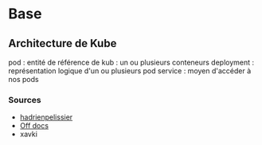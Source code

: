 # Base

## Architecture de Kube

pod : entité de référence de kub : un ou plusieurs conteneurs
deployment : représentation logique d'un ou plusieurs pod
service : moyen d'accéder à nos pods
 

### Sources

- [hadrienpelissier](https://cours.hadrienpelissier.fr/03-kubernetes/cours_1_presentation_k8s/)
- [Off docs](https://kubernetes.io/docs/setup/production-environment/tools/kubeadm/install-kubeadm/)
- xavki
